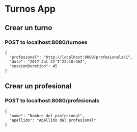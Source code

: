 # Turnos App
## Crear un turno
### POST to localhost:8080/turnoes
```
{
  "profesional": "http://localhost:8080/profesionals/1",
  "date": "2017-Jul-22'T'22:10:46Z",
  "sessionDuration": 45
}
```

## Crear un profesional
### POST to localhost:8080/profesionals
```
{
  "name": "Nombre del profesional",
  "apellido": "Apellido del profesional" 
}
```
